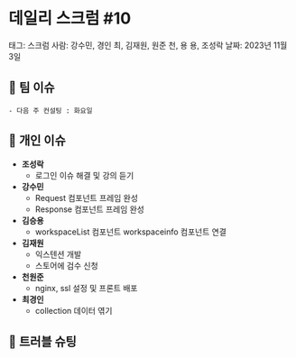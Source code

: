 # 데일리 스크럼 #10

태그: 스크럼
사람: 강수민, 경인 최, 김재원, 원준 천, 용 용, 조성락
날짜: 2023년 11월 3일

## 👥 팀 이슈

```
- 다음 주 컨설팅 : 화요일
```

## 👤 개인 이슈

- **조성락**
    - 로그인 이슈 해결 및 강의 듣기
- **강수민**
    - Request 컴포넌트 프레임 완성
    - Response 컴포넌트 프레임 완성
- **김승용**
    - workspaceList 컴포넌트 workspaceinfo 컴포넌트 연결
- **김재원**
    - 익스텐션 개발
    - 스토어에 검수 신청
- **천원준**
    - nginx, ssl 설정 및 프론트 배포
- **최경인**
    - collection 데이터 엮기

## 🚨 트러블 슈팅

```

```